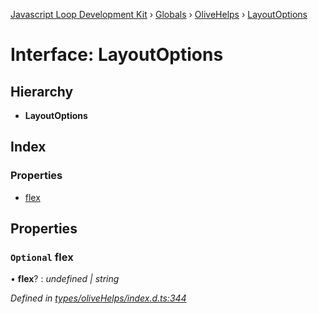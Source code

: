 [Javascript Loop Development Kit](../README.md) › [Globals](../globals.md) › [OliveHelps](../modules/olivehelps.md) › [LayoutOptions](olivehelps.layoutoptions.md)

# Interface: LayoutOptions

## Hierarchy

* **LayoutOptions**

## Index

### Properties

* [flex](olivehelps.layoutoptions.md#optional-flex)

## Properties

### `Optional` flex

• **flex**? : *undefined | string*

*Defined in [types/oliveHelps/index.d.ts:344](https://github.com/open-olive/loop-development-kit/blob/ba5f0aac/ldk/javascript/src/types/oliveHelps/index.d.ts#L344)*
